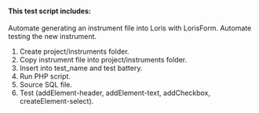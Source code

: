 #### This test script includes:

Automate generating an instrument file into Loris with LorisForm.
Automate testing the new instrument.

1. Create project/instruments folder.
2. Copy instrument file into project/instruments folder.
3. Insert into test_name and test battery.
4. Run PHP script.
5. Source SQL file.
6. Test (addElement-header, addElement-text, addCheckbox, createElement-select).


